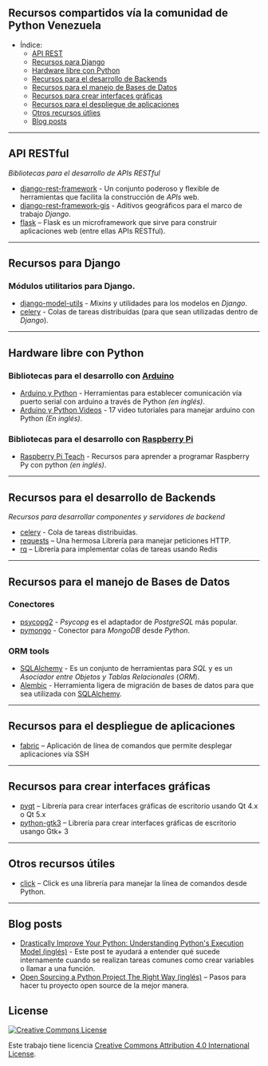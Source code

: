## Recursos compartidos vía la comunidad de Python Venezuela

- Índice:
    - [API REST](#api-rest)
    - [Recursos para Django](#recursos-para-django)
    - [Hardware libre con Python](#hardware-libre-con-python)
    - [Recursos para el desarrollo de Backends](#recursos-para-el-desarrollo-de-backends)
    - [Recursos para el manejo de Bases de Datos](#recursos-para-el-manejo-de-bases-de-datos)
    - [Recursos para crear interfaces gráficas](#recursos-para-crear-interfaces-gráficas)
    - [Recursos para el despliegue de aplicaciones](#recursos-para-el-despliegue-de-aplicaciones)
    - [Otros recursos útlies](#otros-recursos-útiles)
    - [Blog posts](#blog-posts)

- - -

## API RESTful

*Bibliotecas para el desarrollo de APIs RESTful*
* [django-rest-framework](http://www.django-rest-framework.org/) - Un conjunto
poderoso y flexible de herramientas que facilita la construcción de *APIs* web.
* [django-rest-framework-gis](https://github.com/djangonauts/django-rest-framework-gis) -
Aditivos geográficos para el marco de trabajo *Django*.
* [flask](http://flask.pocoo.org/) – Flask es un microframework que sirve para
construir aplicaciones web (entre ellas APIs RESTful).

- - -

## Recursos para Django

### Módulos utilitarios para Django.
* [django-model-utils](https://django-model-utils.readthedocs.org/en/latest/) -
*Mixins* y utilidades para los modelos en *Django*.
* [celery](http://celery.readthedocs.org/en/latest/django/first-steps-with-django.html) -
Colas de tareas distribuídas (para que sean utilizadas dentro de *Django*).

- - -

## Hardware libre con Python

### Bibliotecas para el desarrollo con [Arduino](https://www.arduino.cc/)
* [Arduino y Python](http://playground.arduino.cc/Interfacing/Python) - Herramientas para
establecer comunicación vía puerto serial con arduino a través de Python *(en inglés)*.
* [Arduino y Python Videos](http://playground.arduino.cc/Interfacing/Python) - 17 video
tutoriales para manejar arduino con Python *(En inglés)*.

### Bibliotecas para el desarrollo con [Raspberry Pi](https://www.raspberrypi.org/)
* [Raspberry Pi Teach](https://www.raspberrypi.org/resources/teach/) - Recursos
para aprender a programar Raspberry Py con python *(en inglés)*.

- - -

## Recursos para el desarrollo de Backends

*Recursos para desarrollar componentes y servidores de backend*

* [celery](http://www.celeryproject.org/) - Cola de tareas distribuidas.
* [requests](http://docs.python-requests.org/en/latest/) – Una hermosa Librería
para manejar peticiones HTTP.
* [rq](http://python-rq.org/) – Librería para implementar colas de tareas usando
Redis

- - -

## Recursos para el manejo de Bases de Datos

### Conectores

* [psycopg2](http://initd.org/psycopg/) - *Psycopg* es el adaptador de
*PostgreSQL* más popular.
* [pymongo](http://api.mongodb.org/python/current/) - Conector para *MongoDB*
desde *Python*.

### ORM tools

* [SQLAlchemy][sqlalchemy] - Es un conjunto de herramientas para *SQL* y es un
*Asociador entre Objetos y Tablas Relacionales* (*ORM*).
* [Alembic](http://alembic.readthedocs.org/) - Herramienta ligera de migración
de bases de datos para que sea utilizada con [SQLAlchemy][sqlalchemy].

[sqlalchemy]: http://www.sqlalchemy.org/

- - -

## Recursos para el despliegue de aplicaciones

* [fabric](http://www.fabfile.org/) – Aplicación de línea de comandos que
permite desplegar aplicaciones vía SSH

- - -

## Recursos para crear interfaces gráficas

* [pyqt](https://wiki.python.org/moin/PyQt) – Librería para crear interfaces
gráficas de escritorio usando Qt 4.x o Qt 5.x
* [python-gtk3](http://python-gtk-3-tutorial.readthedocs.org/en/latest/) –
Librería para crear interfaces gráficas de escritorio usango Gtk+ 3

- - -

## Otros recursos útiles

* [click](http://click.pocoo.org/4/) – Click es una librería para manejar la
línea de comandos desde Python.

- - -

## Blog posts

* [Drastically Improve Your Python: Understanding Python's Execution Model (inglés)](http://www.jeffknupp.com/blog/2013/02/14/drastically-improve-your-python-understanding-pythons-execution-model/) - Este post te ayudará a entender qué sucede internamente cuando se realizan tareas comunes como crear variables o llamar a una función.
* [Open Sourcing a Python Project The Right Way (inglés)](http://www.jeffknupp.com/blog/2013/08/16/open-sourcing-a-python-project-the-right-way/) –
Pasos para hacer tu proyecto open source de la mejor manera.

## License

[![Creative Commons License](http://i.creativecommons.org/l/by/4.0/88x31.png)](http://creativecommons.org/licenses/by/4.0/)

Este trabajo tiene licencia [Creative Commons Attribution 4.0 International License](http://creativecommons.org/licenses/by/4.0/).
